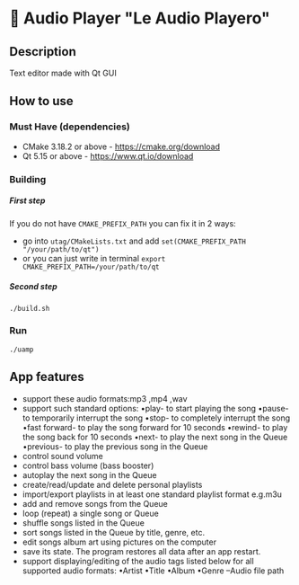 # 💽 Audio Player "Le Audio Playero"

## Description
Text editor made with Qt GUI

## How to use

### Must Have (dependencies)
- CMake 3.18.2 or above - https://cmake.org/download
- Qt 5.15 or above - https://www.qt.io/download

### Building
##### First step
If you do not have ```CMAKE_PREFIX_PATH``` you can fix it in 2 ways:
- go into ```utag/CMakeLists.txt``` and add ```set(CMAKE_PREFIX_PATH "/your/path/to/qt")```
- or you can just write in terminal ```export CMAKE_PREFIX_PATH=/your/path/to/qt```

##### Second step
    ./build.sh

### Run
    ./uamp 

## App features
- support these audio formats:mp3 ,mp4 ,wav
- support such standard options:
	•play- to start playing the song
	•pause- to temporarily interrupt the song
	•stop- to completely interrupt the song
	•fast forward- to play the song forward for 10 seconds
	•rewind- to play the song back for 10 seconds
	•next- to play the next song in the Queue
	•previous- to play the previous song in the Queue
- control sound volume
- control bass volume (bass booster)
- autoplay the next song in the Queue
- create/read/update and delete personal playlists
- import/export playlists in at least one standard playlist format e.g.m3u
- add and remove songs from the Queue
- loop (repeat) a single song or Queue
- shuffle songs listed in the Queue
- sort songs listed in the Queue by title, genre, etc.
- edit songs album art using pictures on the computer
- save its state. The program restores all data after an app restart. 
- support displaying/editing of the audio tags listed below for all supported audio formats:
	•Artist
	•Title
	•Album
	•Genre
	–Audio file path
